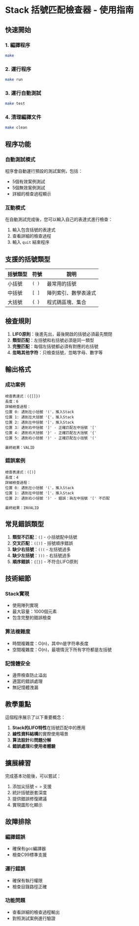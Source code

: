 # Stack 括號匹配檢查器 - 使用指南

## 快速開始

### 1. 編譯程序
```bash
make
```

### 2. 運行程序
```bash
make run
```

### 3. 運行自動測試
```bash
make test
```

### 4. 清理編譯文件
```bash
make clean
```

## 程序功能

### 自動測試模式
程序會自動運行預設的測試案例，包括：
- 5個有效案例測試
- 5個無效案例測試
- 詳細的檢查過程顯示

### 互動模式
在自動測試完成後，您可以輸入自己的表達式進行檢查：
1. 輸入包含括號的表達式
2. 查看詳細的檢查過程
3. 輸入 `quit` 結束程序

## 支援的括號類型

| 括號類型 | 符號 | 說明 |
|---------|------|------|
| 小括號 | `( )` | 最常用的括號 |
| 中括號 | `[ ]` | 陣列索引、數學表達式 |
| 大括號 | `{ }` | 程式碼區塊、集合 |

## 檢查規則

1. **LIFO原則**：後進先出，最後開啟的括號必須最先關閉
2. **類型匹配**：左括號和右括號必須是同一類型
3. **完整匹配**：每個左括號都必須有對應的右括號
4. **忽略其他字符**：只檢查括號，忽略字母、數字等

## 輸出格式

### 成功案例
```
檢查表達式：({[]})
長度：6
詳細檢查過程：
位置 0: 遇到左小括號 '('，推入Stack
位置 1: 遇到左大括號 '{'，推入Stack
位置 2: 遇到左中括號 '['，推入Stack
位置 3: 遇到右中括號 ']' - 正確匹配左中括號 '['
位置 4: 遇到右大括號 '}' - 正確匹配左大括號 '{'
位置 5: 遇到右小括號 ')' - 正確匹配左小括號 '('

最終結果：VALID
```

### 錯誤案例
```
檢查表達式：([)]
長度：4
詳細檢查過程：
位置 0: 遇到左小括號 '('，推入Stack
位置 1: 遇到左中括號 '['，推入Stack
位置 2: 遇到右小括號 ')' - 錯誤：與左中括號 '[' 不匹配

最終結果：INVALID
```

## 常見錯誤類型

1. **類型不匹配**：`(]` - 小括號配中括號
2. **交叉匹配**：`([)]` - 括號順序錯誤
3. **缺少右括號**：`(((` - 左括號過多
4. **缺少左括號**：`)))` - 右括號過多
5. **順序錯誤**：`{[}]` - 不符合LIFO原則

## 技術細節

### Stack實現
- 使用陣列實現
- 最大容量：1000個元素
- 包含完整的錯誤檢查

### 算法複雜度
- 時間複雜度：O(n)，其中n是字符串長度
- 空間複雜度：O(n)，最壞情況下所有字符都是左括號

### 記憶體安全
- 邊界檢查防止溢出
- 適當的錯誤處理
- 無記憶體洩漏

## 教學重點

這個程序展示了以下重要概念：
1. **Stack的LIFO特性**在括號匹配中的應用
2. **線性資料結構**的實際使用場景
3. **算法設計**和**問題分解**
4. **錯誤處理**和**使用者體驗**

## 擴展練習

完成基本功能後，可以嘗試：
1. 添加尖括號 `< >` 支援
2. 統計括號嵌套深度
3. 提供錯誤修復建議
4. 實現圖形化顯示

## 故障排除

### 編譯錯誤
- 確保有gcc編譯器
- 檢查C99標準支援

### 運行錯誤
- 確保有執行權限
- 檢查目錄路徑正確

### 功能問題
- 查看詳細的檢查過程輸出
- 對照測試案例進行驗證 